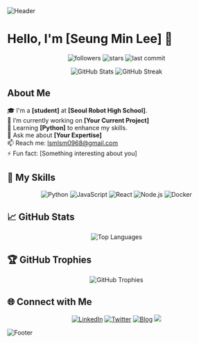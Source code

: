 <img src="https://capsule-render.vercel.app/api?type=waving&color=0:EEFF00,100:a82da8&height=250&section=header&text=Welcome%20to%20My%20Profile!&fontSize=60&fontAlignY=40&fontColor=ffffff" alt="Header" />

# Hello, I'm [Seung Min Lee] 👋

<p align="center">
  <img src="https://img.shields.io/github/followers/lsmmm1?style=social" alt="followers">
  <img src="https://img.shields.io/github/stars/lsmmm1?style=social" alt="stars">
  <img src="https://img.shields.io/github/last-commit/your-username/lsmmm1?style=flat&color=yellow" alt="last commit">
</p>

<p align="center">
  <img src="https://github-readme-stats.vercel.app/api?username=lsmmm1&show_icons=true&theme=radical&count_private=true&hide_border=true" alt="GitHub Stats">
  <img src="https://github-readme-streak-stats.herokuapp.com/?user=lsmmm1&theme=radical&hide_border=true" alt="GitHub Streak">
</p>

## About Me

🎓 I'm a **[student]** at **[Seoul Robot High School]**.  
🔭 I’m currently working on **[Your Current Project]**  
🌱 Learning **[Python]** to enhance my skills.  
💬 Ask me about **[Your Expertise]**  
📫 Reach me: [lsmlsm0968@gmail.com](mailto:your.email@example.com)  
⚡ Fun fact: [Something interesting about you]

## 🚀 My Skills

<p align="center">
  <img src="https://img.shields.io/badge/Python-3776AB?style=for-the-badge&logo=python&logoColor=white" alt="Python">
  <img src="https://img.shields.io/badge/JavaScript-F7DF1E?style=for-the-badge&logo=javascript&logoColor=black" alt="JavaScript">
  <img src="https://img.shields.io/badge/React-61DAFB?style=for-the-badge&logo=react&logoColor=black" alt="React">
  <img src="https://img.shields.io/badge/Node.js-339933?style=for-the-badge&logo=nodedotjs&logoColor=white" alt="Node.js">
  <img src="https://img.shields.io/badge/Docker-2496ED?style=for-the-badge&logo=docker&logoColor=white" alt="Docker">
</p>

## 📈 GitHub Stats

<p align="center">
  <img src="https://github-readme-stats.vercel.app/api/top-langs/?username=lsmmm1&layout=compact&theme=radical&hide_border=true" alt="Top Languages">
</p>

## 🏆 GitHub Trophies

<p align="center">
  <img src="https://github-profile-trophy.vercel.app/?username=lsmmm1&theme=radical&no-frame=true&column=7" alt="GitHub Trophies">
</p>

## 🌐 Connect with Me

<p align="center">
  <a href="https://www.linkedin.com/in/[your-linkedin-profile](https://www.linkedin.com/in/%EC%8A%B9%EB%AF%BC-%EC%9D%B4-20b845326/)"><img src="https://img.shields.io/badge/LinkedIn-blue?style=for-the-badge&logo=linkedin&logoColor=white" alt="LinkedIn"></a>
  <a href="https://twitter.com/your-twitter-profile"><img src="https://img.shields.io/badge/Twitter-1DA1F2?style=for-the-badge&logo=twitter&logoColor=white" alt="Twitter"></a>
  <a href="https://your-blog-url.com"><img src="https://img.shields.io/badge/Blog-DD0B78?style=for-the-badge&logo=hashnode&logoColor=white" alt="Blog"></a>
  <a href="https://www.instagram.com/6unoyunr/">
    <img src="https://img.shields.io/badge/Instagram-ff69b4?style=plastic&logo=Instagram&logoColor=white"/>
  </a>
</p>

<img src="https://capsule-render.vercel.app/api?type=waving&color=0:a82da8,100:EEFF00&height=150&section=footer&fontSize=50" alt="Footer" />
